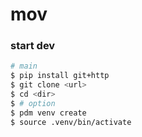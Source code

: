 # mov

### start dev
```bash
# main
$ pip install git+http
$ git clone <url>
$ cd <dir>
$ # option
$ pdm venv create
$ source .venv/bin/activate
